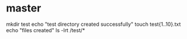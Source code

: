 # master
mkdir test
echo "test directory created successfully"
touch test{1..10}.txt
echo "files created"
ls -lrt /test/*
